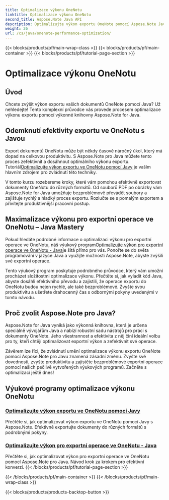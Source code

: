 ```yaml
---
title: Optimalizace výkonu OneNotu
linktitle: Optimalizace výkonu OneNotu
second_title: Aspose.Note Java API
description: Optimalizujte výkon exportu OneNote pomocí Aspose.Note Java. Naučte se efektivní převod dokumentů do různých formátů s podrobnými pokyny pro zvýšení produktivity.
weight: 26
url: /cs/java/onenote-performance-optimization/
---
```


{{< blocks/products/pf/main-wrap-class >}}
{{< blocks/products/pf/main-container >}}
{{< blocks/products/pf/tutorial-page-section >}}

# Optimalizace výkonu OneNotu


## Úvod

Chcete zvýšit výkon exportu vašich dokumentů OneNote pomocí Java? Už nehledejte! Tento komplexní průvodce vás provede procesem optimalizace výkonu exportu pomocí výkonné knihovny Aspose.Note for Java.

## Odemknutí efektivity exportu ve OneNotu s Javou

 Export dokumentů OneNotu může být někdy časově náročný úkol, který má dopad na celkovou produktivitu. S Aspose.Note pro Java můžete tento proces zefektivnit a dosáhnout optimálního výkonu exportu. Tutoriál[Optimalizujte výkon exportu ve OneNotu pomocí Javy](./optimize-export-performance/) je vaším hlavním zdrojem pro zvládnutí této techniky.

V tomto kurzu rozebereme kroky, které vám pomohou efektivně exportovat dokumenty OneNotu do různých formátů. Od souborů PDF po obrázky vám Aspose.Note for Java umožňuje bezproblémově převádět soubory a zajišťuje rychlý a hladký proces exportu. Rozlučte se s pomalým exportem a přivítejte produktivnější pracovní postup.

## Maximalizace výkonu pro exportní operace ve OneNotu – Java Mastery

 Pokud hledáte podrobné informace o optimalizaci výkonu pro exportní operace ve OneNotu, náš výukový program[Optimalizujte výkon pro exportní operace ve OneNotu - Java](./optimize-performance-consequent-export/)je šitá přímo pro vás. Ponořte se do světa programování v jazyce Java a využijte možnosti Aspose.Note, abyste zvýšili své exportní operace.

Tento výukový program poskytuje podrobného průvodce, který vám umožní procházet složitostmi optimalizace výkonu. Přečtěte si, jak vyladit kód Java, abyste dosáhli efektivního převodu a zajistili, že operace exportu do OneNotu budou nejen rychlé, ale také bezproblémové. Zvyšte svou produktivitu a ušetřete drahocenný čas s odbornými pokyny uvedenými v tomto návodu.

## Proč zvolit Aspose.Note pro Java?

Aspose.Note for Java vyniká jako výkonná knihovna, která je určena speciálně vývojářům Java a nabízí robustní sadu nástrojů pro práci s dokumenty OneNote. Jeho všestrannost a efektivita z něj činí ideální volbu pro ty, kteří chtějí optimalizovat exportní výkon a zefektivnit své operace.

Závěrem lze říci, že zvládnutí umění optimalizace výkonu exportu OneNote pomocí Aspose.Note pro Javu znamená zásadní změnu. Zvyšte své dovednosti, zvyšte produktivitu a zajistěte bezproblémové exportní operace pomocí našich pečlivě vytvořených výukových programů. Začněte s optimalizací ještě dnes!
## Výukové programy optimalizace výkonu OneNotu
### [Optimalizujte výkon exportu ve OneNotu pomocí Javy](./optimize-export-performance/)
Přečtěte si, jak optimalizovat výkon exportu ve OneNotu pomocí Javy s Aspose.Note. Efektivně exportujte dokumenty do různých formátů s podrobnými pokyny.
### [Optimalizujte výkon pro exportní operace ve OneNotu - Java](./optimize-performance-consequent-export/)
Přečtěte si, jak optimalizovat výkon pro exportní operace ve OneNotu pomocí Aspose.Note pro Java. Návod krok za krokem pro efektivní konverzi.
{{< /blocks/products/pf/tutorial-page-section >}}

{{< /blocks/products/pf/main-container >}}
{{< /blocks/products/pf/main-wrap-class >}}

{{< blocks/products/products-backtop-button >}}
